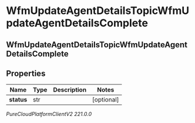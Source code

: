 # WfmUpdateAgentDetailsTopicWfmUpdateAgentDetailsComplete

## WfmUpdateAgentDetailsTopicWfmUpdateAgentDetailsComplete

## Properties

|Name | Type | Description | Notes|
|------------ | ------------- | ------------- | -------------|
| **status** | str |  | [optional] |



_PureCloudPlatformClientV2 221.0.0_
